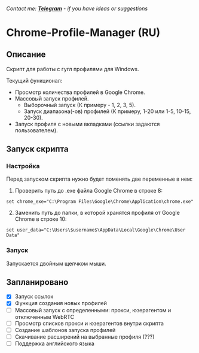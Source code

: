 <!-- ### **[RU](#Tittle_RU) / [EN](#Tittle_EN)** -->
###### Contact me: **[Telegram](https://t.me/pikanion)** - if you have ideas or suggestions

# <a id="Tittle_RU">Chrome-Profile-Manager (RU)</a>
## Описание
Скрипт для работы с гугл профилями для Windows. 

Текущий функционал:
- Просмотр количества профилей в Google Chrome.
- Массовый запуск профилей.
   - Выборочный запуск (К примеру - 1, 2, 3, 5).
   - Запуск диапазона(-ов) профилей (К примеру, 1-20 или 1-5, 10-15, 20-30).
- Запуск профиля с новыми вкладками (ссылки задаются пользователем).   

## Запуск скрипта
### Настройка

Перед запуском скрипта нужно будет поменять две переменные в нем:
1. Проверить путь до .exe файла Google Chrome в строке 8:
``` Batchfile
set chrome_exe="C:\Program Files\Google\Chrome\Application\chrome.exe"
```
2. Заменить путь до папки, в которой хранятся профиля от Google Chrome в строке 10: 
```Batchfile
set user_data="C:\Users\$username$\AppData\Local\Google\Chrome\User Data"
```
### Запуск

Запускается двойным щелчком мыши.

## Запланировано
- [x] Запуск ссылок
- [x] Функция создания новых профилей
- [ ] Массовый запуск с определенными: прокси, юзерагентом и отключенным WebRTC
- [ ] Просмотр списков прокси и юзерагентов внутри скрипта
- [ ] Создание шаблонов запуска профилей
- [ ] Скачивание расширений на выбранные профиля (???)
- [ ] Поддержка английского языка
